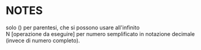# NOTES  
  
solo () per parentesi, che si possono usare all'infinito  
N [operazione da eseguire] per numero semplificato in notazione decimale (invece di numero completo).  
